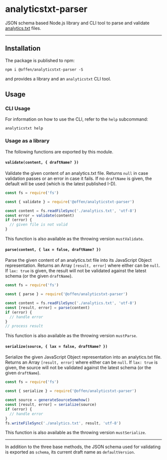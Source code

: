 # analyticstxt-parser

JSON schema based Node.js library and CLI tool to parse and validate [analytics.txt][] files.

[analytics.txt]: https://www.analyticstxt.org

---

## Installation

The package is published to npm:

```
npm i @offen/analyticstxt-parser -S
```

and provides a library and an `analyticstxt` CLI tool.

## Usage

### CLI Usage

For information on how to use the CLI, refer to the `help` subcommand:

```
analyticstxt help
```

### Usage as a library

The following functions are exported by this module.

#### `validate(content, { draftName? })`

Validate the given content of an analytics.txt file. Returns `null` in case validation passes or an error in case it fails. If no `draftName` is given, the default will be used (which is the latest published I-D).

```js
const fs = require('fs')

const { validate } = require('@offen/analyticstxt-parser')

const content = fs.readFileSync('./analytics.txt', 'utf-8')
const error = validate(content)
if (error) {
  // given file is not valid
}
```

This function is also available as the throwing version `mustValidate`.

#### `parse(content, { lax = false, draftName? })`

Parse the given content of an analytics.txt file into its JavaScript Object representation. Returns an Array `[result, error]` where either can be `null`. If `lax: true` is given, the result will not be validated against the latest schema (or the given `draftName`).

```js
const fs = require('fs')

const { parse } = require('@offen/analyticstxt-parser')

const content = fs.readFileSync('./analytics.txt', 'utf-8')
const [result, error] = parse(content)
if (error) {
  // handle error
}
// process result
```

This function is also available as the throwing version `mustParse`.

#### `serialize(source, { lax = false, draftName? })`

Serialize the given JavaScript Object representation into an analytics.txt file. Returns an Array `[result, error]` where either can be `null`. If `lax: true` is given, the source will not be validated against the latest schema (or the given `draftName`).

```js
const fs = require('fs')

const { serialize } = require('@offen/analyticstxt-parser')

const source = generateSourceSomehow()
const [result, error] = serialize(source)
if (error) {
  // handle error
}
fs.writeFileSync('./analytics.txt', result, 'utf-8')
```

This function is also available as the throwing version `mustSerialize`.

---

In addition to the three base methods, the JSON schema used for validating is exported as `schema`, its current draft name as `defaultVersion`.
